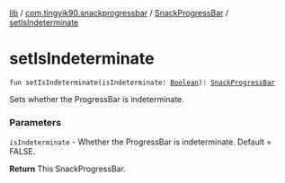 [lib](../../index.md) / [com.tingyik90.snackprogressbar](../index.md) / [SnackProgressBar](index.md) / [setIsIndeterminate](./set-is-indeterminate.md)

# setIsIndeterminate

`fun setIsIndeterminate(isIndeterminate: `[`Boolean`](https://kotlinlang.org/api/latest/jvm/stdlib/kotlin/-boolean/index.html)`): `[`SnackProgressBar`](index.md)

Sets whether the ProgressBar is indeterminate.

### Parameters

`isIndeterminate` - Whether the ProgressBar is indeterminate. Default = FALSE.

**Return**
This SnackProgressBar.

